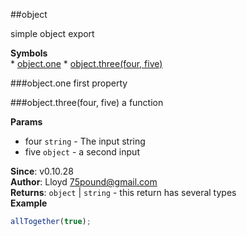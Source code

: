 <a name="module_object"></a>
##object

simple object export

  
**Symbols**  
    * [object.one](#module_object.one)
    * [object.three(four, five)](#module_object.three)

<a name="module_object.one"></a>
###object.one
first property

  
<a name="module_object.three"></a>
###object.three(four, five)
a function

**Params**

- four `string` - The input string
- five `object` - a second input

**Since**: v0.10.28  
**Author**: Lloyd <75pound@gmail.com>  
**Returns**: `object` | `string` - this return has several types  
**Example**  
```js
allTogether(true);
```

